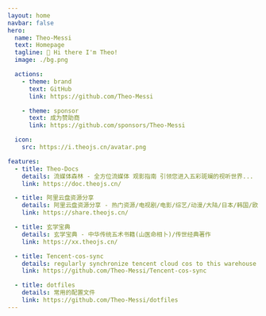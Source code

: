 ```yaml
---
layout: home
navbar: false
hero:
  name: Theo-Messi
  text: Homepage
  tagline: 👋 Hi there I'm Theo!
  image: ./bg.png

  actions:
    - theme: brand
      text: GitHub
      link: https://github.com/Theo-Messi

    - theme: sponsor
      text: 成为赞助商
      link: https://github.com/sponsors/Theo-Messi

  icon:
    src: https://i.theojs.cn/avatar.png

features:
  - title: Theo-Docs
    details: 流媒体森林 - 全方位流媒体 观影指南 引领您进入五彩斑斓的视听世界...
    link: https://doc.theojs.cn/

  - title: 阿里云盘资源分享
    details: 阿里云盘资源分享 - 热门资源/电视剧/电影/综艺/动漫/大陆/日本/韩国/欧美
    link: https://share.theojs.cn/

  - title: 玄学宝典
    details: 玄学宝典 - 中华传统五术书籍(山医命相卜)/传世经典著作
    link: https://xx.theojs.cn/

  - title: Tencent-cos-sync
    details: regularly synchronize tencent cloud cos to this warehouse.
    link: https://github.com/Theo-Messi/Tencent-cos-sync

  - title: dotfiles
    details: 常用的配置文件
    link: https://github.com/Theo-Messi/dotfiles
---
```


<Home />
